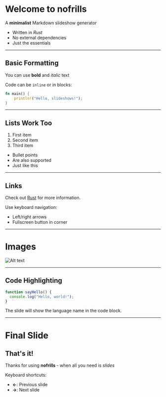 # Welcome to nofrills

A **minimalist** Markdown slideshow generator

* Written in *Rust*
* No external dependencies
* Just the essentials

---

## Basic Formatting

You can use **bold** and *italic* text

Code can be `inline` or in blocks:

```rust
fn main() {
    println!("Hello, slideshows!");
}
```

---

## Lists Work Too

1. First item
2. Second item
3. Third item

- Bullet points
- Are also supported
- Just like this

---

## Links

Check out [Rust](https://www.rust-lang.org/) for more information.

Use keyboard navigation:
- Left/right arrows
- Fullscreen button in corner

---

# Images

![Alt text](image-url.jpg)

---

## Code Highlighting

```javascript
function sayHello() {
  console.log("Hello, world!");
}
```

The slide will show the language name in the code block.

---

# Final Slide

## That's it!

Thanks for using **nofrills** - when all you need is *slides*

Keyboard shortcuts:
- **←**: Previous slide
- **→**: Next slide
